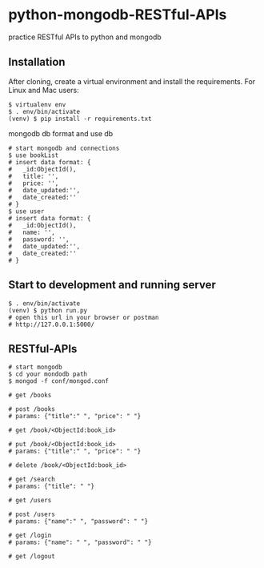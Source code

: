 # python-mongodb-RESTful-APIs
practice RESTful APIs to python and mongodb


## Installation
After cloning, create a virtual environment and install the requirements. For Linux and Mac users:

```
$ virtualenv env
$ . env/bin/activate
(venv) $ pip install -r requirements.txt
```
mongodb db format and use db
```
# start mongodb and connections
$ use bookList
# insert data format: {
#   _id:ObjectId(),
#   title: '',
#   price: '',
#   date_updated:'',
#   date_created:''
# }
$ use user
# insert data format: {
#   _id:ObjectId(),
#   name: '',
#   password: '',
#   date_updated:'',
#   date_created:''
# }
```
## Start to development and running server
```
$ . env/bin/activate
(venv) $ python run.py
# open this url in your browser or postman
# http://127.0.0.1:5000/
```

## RESTful-APIs

```
# start mongodb
$ cd your mondodb path
$ mongod -f conf/mongod.conf

# get /books

# post /books
# params: {"title":" ", "price": " "}

# get /book/<ObjectId:book_id>

# put /book/<ObjectId:book_id>
# params: {"title":" ", "price": " "}

# delete /book/<ObjectId:book_id>

# get /search
# params: {"title": " "}

# get /users

# post /users
# params: {"name":" ", "password": " "}

# get /login
# params: {"name": " ", "password": " "}

# get /logout
```
